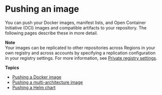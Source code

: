 # Pushing an image<a name="image-push"></a>

You can push your Docker images, manifest lists, and Open Container Initiative \(OCI\) images and compatible artifacts to your repository\. The following pages describe these in more detail\.

**Note**  
Your images can be replicated to other repositories across Regions in your own registry and across accounts by specifying a replication configuration in your registry settings\. For more information, see [Private registry settings](registry-settings.md)\.

**Topics**
+ [Pushing a Docker image](docker-push-ecr-image.md)
+ [Pushing a multi\-architecture image](docker-push-multi-architecture-image.md)
+ [Pushing a Helm chart](push-oci-artifact.md)